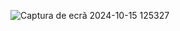 
![Captura de ecrã 2024-10-15 125327](https://github.com/user-attachments/assets/03c316aa-6aa2-4b8f-84f8-e686dfe84c46)

